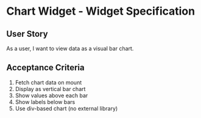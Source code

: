 # Chart Widget - Widget Specification

## User Story

As a user, I want to view data as a visual bar chart.

## Acceptance Criteria

1. Fetch chart data on mount
2. Display as vertical bar chart
3. Show values above each bar
4. Show labels below bars
5. Use div-based chart (no external library)
